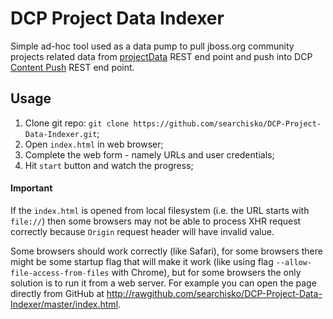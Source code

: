 # DCP Project Data Indexer

Simple ad-hoc tool used as a data pump to pull jboss.org community projects related data from [projectData](http://www.jboss.org/rest/projectData) REST end point and push into DCP [Content Push](http://docs.jbossorg.apiary.io/#contentpushapi) REST end point.

## Usage

1. Clone git repo: `git clone https://github.com/searchisko/DCP-Project-Data-Indexer.git`;
2. Open `index.html` in web browser;
3. Complete the web form - namely URLs and user credentials;
4. Hit `start` button and watch the progress;

#### Important

If the `index.html` is opened from local filesystem (i.e. the URL starts with `file://`) then some browsers may not be able to process XHR request correctly because `Origin` request header will have invalid value.

Some browsers should work correctly (like Safari), for some browsers there might be some startup flag that will make it work (like using flag `--allow-file-access-from-files` with Chrome), but for some browsers the only solution is to run it from a web server. For example you can open the page directly from GitHub at <http://rawgithub.com/searchisko/DCP-Project-Data-Indexer/master/index.html>.
